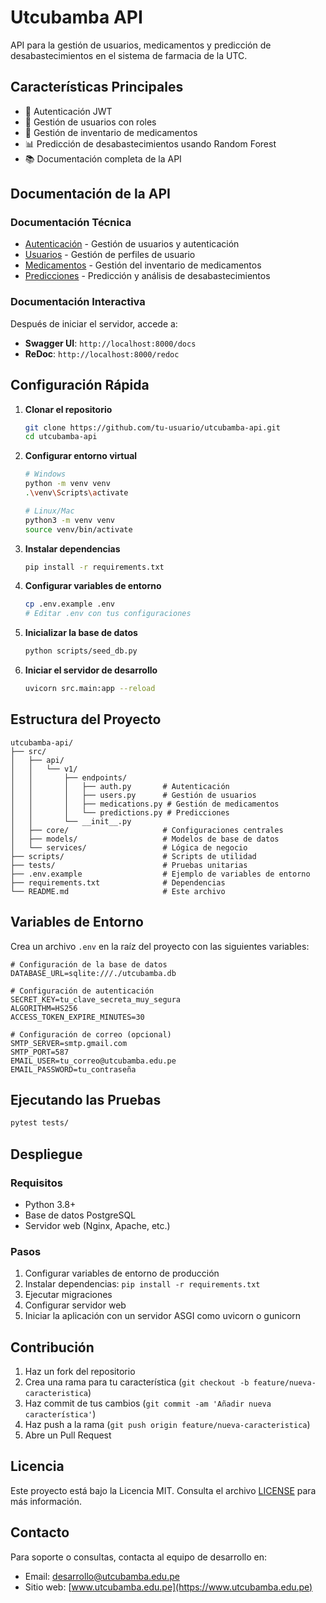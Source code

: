# Utcubamba API

API para la gestión de usuarios, medicamentos y predicción de desabastecimientos en el sistema de farmacia de la UTC.

## Características Principales

- 🔐 Autenticación JWT
- 👥 Gestión de usuarios con roles
- 💊 Gestión de inventario de medicamentos
- 📊 Predicción de desabastecimientos usando Random Forest
- 📚 Documentación completa de la API

## Documentación de la API

### Documentación Técnica

- [Autenticación](./docs/api/AUTHENTICATION.md) - Gestión de usuarios y autenticación
- [Usuarios](./docs/api/USERS.md) - Gestión de perfiles de usuario
- [Medicamentos](./docs/api/MEDICATIONS.md) - Gestión del inventario de medicamentos
- [Predicciones](./docs/api/PREDICTIONS.md) - Predicción y análisis de desabastecimientos

### Documentación Interactiva

Después de iniciar el servidor, accede a:
- **Swagger UI**: `http://localhost:8000/docs`
- **ReDoc**: `http://localhost:8000/redoc`

## Configuración Rápida

1. **Clonar el repositorio**
   ```bash
   git clone https://github.com/tu-usuario/utcubamba-api.git
   cd utcubamba-api
   ```

2. **Configurar entorno virtual**
   ```bash
   # Windows
   python -m venv venv
   .\venv\Scripts\activate
   
   # Linux/Mac
   python3 -m venv venv
   source venv/bin/activate
   ```

3. **Instalar dependencias**
   ```bash
   pip install -r requirements.txt
   ```

4. **Configurar variables de entorno**
   ```bash
   cp .env.example .env
   # Editar .env con tus configuraciones
   ```

5. **Inicializar la base de datos**
   ```bash
   python scripts/seed_db.py
   ```

6. **Iniciar el servidor de desarrollo**
   ```bash
   uvicorn src.main:app --reload
   ```

## Estructura del Proyecto

```
utcubamba-api/
├── src/
│   ├── api/
│   │   └── v1/
│   │       ├── endpoints/
│   │       │   ├── auth.py       # Autenticación
│   │       │   ├── users.py      # Gestión de usuarios
│   │       │   ├── medications.py # Gestión de medicamentos
│   │       │   └── predictions.py # Predicciones
│   │       └── __init__.py
│   ├── core/                     # Configuraciones centrales
│   ├── models/                   # Modelos de base de datos
│   └── services/                 # Lógica de negocio
├── scripts/                      # Scripts de utilidad
├── tests/                        # Pruebas unitarias
├── .env.example                  # Ejemplo de variables de entorno
├── requirements.txt              # Dependencias
└── README.md                     # Este archivo
```

## Variables de Entorno

Crea un archivo `.env` en la raíz del proyecto con las siguientes variables:

```
# Configuración de la base de datos
DATABASE_URL=sqlite:///./utcubamba.db

# Configuración de autenticación
SECRET_KEY=tu_clave_secreta_muy_segura
ALGORITHM=HS256
ACCESS_TOKEN_EXPIRE_MINUTES=30

# Configuración de correo (opcional)
SMTP_SERVER=smtp.gmail.com
SMTP_PORT=587
EMAIL_USER=tu_correo@utcubamba.edu.pe
EMAIL_PASSWORD=tu_contraseña
```

## Ejecutando las Pruebas

```bash
pytest tests/
```

## Despliegue

### Requisitos
- Python 3.8+
- Base de datos PostgreSQL
- Servidor web (Nginx, Apache, etc.)

### Pasos
1. Configurar variables de entorno de producción
2. Instalar dependencias: `pip install -r requirements.txt`
3. Ejecutar migraciones
4. Configurar servidor web
5. Iniciar la aplicación con un servidor ASGI como uvicorn o gunicorn

## Contribución

1. Haz un fork del repositorio
2. Crea una rama para tu característica (`git checkout -b feature/nueva-caracteristica`)
3. Haz commit de tus cambios (`git commit -am 'Añadir nueva característica'`)
4. Haz push a la rama (`git push origin feature/nueva-caracteristica`)
5. Abre un Pull Request

## Licencia

Este proyecto está bajo la Licencia MIT. Consulta el archivo [LICENSE](LICENSE) para más información.

## Contacto

Para soporte o consultas, contacta al equipo de desarrollo en:
- Email: desarrollo@utcubamba.edu.pe
- Sitio web: [www.utcubamba.edu.pe](https://www.utcubamba.edu.pe)